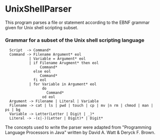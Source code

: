 # UnixShellParser

<p>This program parses a file or statement according to the EBNF grammar given for Unix shell scripting subset.</p>

### Grammar for a subset of the Unix shell scripting language
```
  Script  -> Command*
  Command -> Filename Argument* eol
           | Variable = Argument* eol
           | if Filename Arugment* then eol
                Command*
             else eol
                Command*
             fi eol
           | for Variable in Argument* eol
                 do
                   Command*
                 od eol
  Argument -> Filename | Literal | Variable
  Filename -> cat | ls | pwd | touch | cp | mv |n rm | chmod | man | ps | bg
  Variable -> Letter(Letter | Digit | _)*
  Literal -> -(ε|-)(Letter | Digit)* | Digit*
``` 

<p>The concepts used to write the parser were adapted from "Programming Language Processors in Java" written by David A. Watt & Deryck F. Brown.</p>
